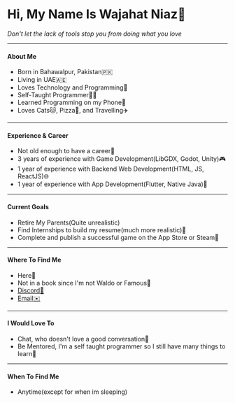 # Hi, My Name Is Wajahat Niaz👋


*Don't let the lack of tools stop you from doing what you love*

---

#### About Me

- Born in Bahawalpur, Pakistan🇵🇰
- Living in UAE🇦🇪
- Loves Technology and Programming🤖
- Self-Taught Programmer👨‍💻
- Learned Programming on my Phone📱
- Loves Cats🐱, Pizza🍕, and Travelling✈️

---

#### Experience & Career

- Not old enough to have a career🐣
- 3 years of experience with Game Development(LibGDX, Godot, Unity)🎮
- 1 year of experience with Backend Web Development(HTML, JS, ReactJS)🌐
- 1 year of experience with App Development(Flutter, Native Java)📱

---

#### Current Goals

- Retire My Parents(Quite unrealistic)
- Find Internships to build my resume(much more realistic)📃
- Complete and publish a successful game on the App Store or Steam🚂

---

#### Where To Find Me

- Here👋
- Not in a book since I'm not Waldo or Famous📙
- [Discord🤖](discordapp.com/users/688009834070671411)
- [Email✉️](mailto:wajahatniaz2@gmail.com)

---

#### I Would Love To

- Chat, who doesn't love a good conversation💬
- Be Mentored, I'm a self taught programmer so I still have many things to learn📖

---

#### When To Find Me

- Anytime(except for when im sleeping)
<!---
Wajahat-Niaz/Wajahat-Niaz is a ✨ special ✨ repository because its `README.md` (this file) appears on your GitHub profile.
You can click the Preview link to take a look at your changes.
--->
